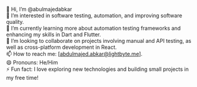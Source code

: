 👋 Hi, I’m @abulmajedabkar  
👀 I’m interested in software testing, automation, and improving software quality.  
🌱 I’m currently learning more about automation testing frameworks and enhancing my skills in Dart and Flutter.  
💞️ I’m looking to collaborate on projects involving manual and API testing, as well as cross-platform development in React.  
📫 How to reach me: [abdulmajed.abkar@lightbyte.me].  
😄 Pronouns: He/Him  
⚡ Fun fact: I love exploring new technologies and building small projects in my free time!
